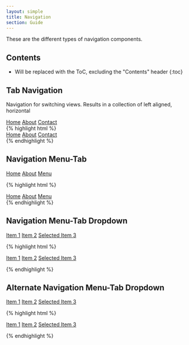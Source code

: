 ```yaml
---
layout: simple
title: Navigation
section: Guide
---
```


These are the different types of navigation components.

## Contents

* Will be replaced with the ToC, excluding the "Contents" header
{:toc}

## Tab Navigation

Navigation for switching views. Results in a collection of left aligned, horizontal

<nav class="daptiv-nav">
    <a class="daptiv-nav-tab selected" href="#">Home</a>
    <a class="daptiv-nav-tab" href="#">About</a>
    <a class="daptiv-nav-tab" href="#">Contact</a>
</nav>
{% highlight html %}
<nav class="daptiv-nav">
    <a class="daptiv-nav-tab selected" href="#">Home</a>
    <a class="daptiv-nav-tab" href="#">About</a>
    <a class="daptiv-nav-tab" href="#">Contact</a>
</nav>
{% endhighlight %}

## Navigation Menu-Tab

<nav class="daptiv-nav">
    <a class="daptiv-nav-tab selected" href="#">Home</a>
    <a class="daptiv-nav-tab" href="#">About</a>
    <a class="daptiv-nav-menu-tab" href="#">Menu</a>
</nav>

{% highlight html %}
<nav class="daptiv-nav">
    <a class="daptiv-nav-tab selected" href="#">Home</a>
    <a class="daptiv-nav-tab" href="#">About</a>
    <a class="daptiv-nav-menu-tab" href="#">Menu</a>
</nav>
{% endhighlight %}

## Navigation Menu-Tab Dropdown

<div class="daptiv-nav-menu-dropdown">
    <a class="daptiv-nav-menuitem" href="#">Item 1</a>
    <a class="daptiv-nav-menuitem" href="#">Item 2</a>
    <a class="daptiv-nav-menuitem selected" href="#">Selected Item 3</a>
</div>

{% highlight html %}

<div class="daptiv-nav-menu-dropdown">
    <a class="daptiv-nav-menuitem" href="#">Item 1</a>
    <a class="daptiv-nav-menuitem" href="#">Item 2</a>
    <a class="daptiv-nav-menuitem selected" href="#">Selected Item 3</a>
</div>

{% endhighlight %}

## Alternate Navigation Menu-Tab Dropdown

<div class="daptiv-nav-menu-dropdown">
    <a class="daptiv-nav-menuitem-alternate" href="#">Item 1</a>
    <a class="daptiv-nav-menuitem-alternate" href="#">Item 2</a>
    <a class="daptiv-nav-menuitem-alternate selected" href="#">Selected Item 3</a>
</div>

{% highlight html %}

<div class="daptiv-nav-menu-dropdown">
    <a class="daptiv-nav-menuitem-alternate" href="#">Item 1</a>
    <a class="daptiv-nav-menuitem-alternate" href="#">Item 2</a>
    <a class="daptiv-nav-menuitem-alternate selected" href="#">Selected Item 3</a>
</div>

{% endhighlight %}

